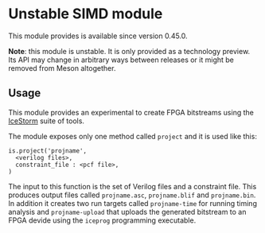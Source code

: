 # Unstable SIMD module

This module provides is available since version 0.45.0.

**Note**: this module is unstable. It is only provided as a technology
preview.  Its API may change in arbitrary ways between releases or it
might be removed from Meson altogether.

## Usage

This module provides an experimental to create FPGA bitstreams using
the [IceStorm](http://www.clifford.at/icestorm/) suite of tools.

The module exposes only one method called `project` and it is used
like this:

    is.project('projname',
      <verilog files>,
      constraint_file : <pcf file>,
    )

The input to this function is the set of Verilog files and a
constraint file. This produces output files called `projname.asc`,
`projname.blif` and `projname.bin`. In addition it creates two run
targets called `projname-time` for running timing analysis and
`projname-upload` that uploads the generated bitstream to an FPGA
devide using the `iceprog` programming executable.
